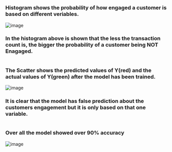 #
### Histogram shows the probability of how engaged a customer is based on different veriables.
![image](https://github.com/user-attachments/assets/ff0fa34b-e72c-46a3-896f-dd23ce1a92bd)
### In the histogram above is shown that the less the transaction count is, the bigger the probability of a customer being NOT Enagaged.
#
### The Scatter shows the predicted values of Y(red) and the actual values of Y(green) after the model has been trained.
![image](https://github.com/user-attachments/assets/21911858-5b7a-4be7-b0cf-abb19ea0a2b4)
### It is clear that the model has false prediction about the customers engagement but it is only based on that one variable.
#
### Over all the model showed over 90% accuracy
![image](https://github.com/user-attachments/assets/78fea6f7-4eb3-4f88-a20b-6fdd57c9cbf3)

